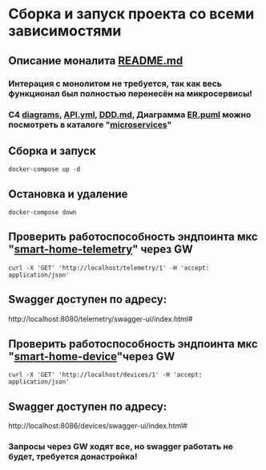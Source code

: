 # Сборка и запуск проекта со всеми зависимостями

## Описание моналита [README.md](smart-home-monolith%2FREADME.md)

### Интерация с монолитом не требуется, так как весь функционал был полностью перенесён на микросервисы!

### C4 [diagrams](microservices%2Fdiagrams), [API.yml](microservices%2FAPI.yml), [DDD.md](microservices%2FDDD.md), Диаграмма [ER.puml](microservices%2Fdiagrams%2FER%2FER.puml) можно посмотреть в каталоге "[microservices](microservices)"

## Сборка и запуск
```shell
docker-compose up -d 
```

## Остановка и удаление
```shell
docker-compose down
```

## Проверить работоспособность эндпоинта мкс "[smart-home-telemetry](smart-home-telemetry)" через GW
```shell
curl -X 'GET' 'http://localhost/telemetry/1' -H 'accept: application/json'
```
## Swagger доступен по адресу: 
http://localhost:8080/telemetry/swagger-ui/index.html#


## Проверить работоспособность эндпоинта мкс "[smart-home-device](smart-home-device)"через GW
```shell
curl -X 'GET' 'http://localhost/devices/1' -H 'accept: application/json'
```
## Swagger доступен по адресу: 
http://localhost:8086/devices/swagger-ui/index.html#

### Запросы через GW ходят все, но swagger работать не будет, требуется донастройка!
